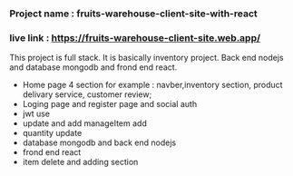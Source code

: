 ### Project name : fruits-warehouse-client-site-with-react
### live link : https://fruits-warehouse-client-site.web.app/

This project is full stack. It is basically inventory project. Back end nodejs and database mongodb and frond end react.

- Home page 4 section for example : navber,inventory section, product delivary service, customer review;
- Loging page and register page and social auth
- jwt use
- update and add manageItem add
- quantity update
- database mongodb and back end nodejs
- frond end react
- item delete and adding section
